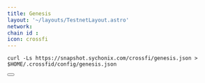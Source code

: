 ```yaml
---
title: Genesis
layout: '~/layouts/TestnetLayout.astro'
network: 
chain id : 
icon: crossfi
---
```


<div class="code-block-wrapper">
  <pre><code>curl -Ls https://snapshot.sychonix.com/crossfi/genesis.json > $HOME/.crossfid/config/genesis.json</code></pre>
  <button class="copy-btn"><i class="fas fa-copy"></i></button>
</div>
